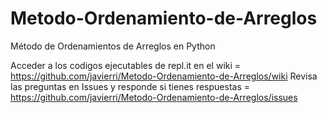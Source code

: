 # Metodo-Ordenamiento-de-Arreglos
Método de Ordenamientos de Arreglos en Python

Acceder a los codigos ejecutables de repl.it en el wiki = https://github.com/javierri/Metodo-Ordenamiento-de-Arreglos/wiki
Revisa las preguntas en Issues y responde si tienes respuestas =  https://github.com/javierri/Metodo-Ordenamiento-de-Arreglos/issues
